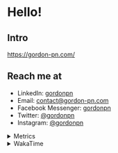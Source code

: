 # Hello!

## Intro

<https://gordon-pn.com/>

## Reach me at

- LinkedIn: [gordonpn](https://www.linkedin.com/in/gordonpn/)
- Email: [contact@gordon-pn.com](mailto:contact@gordon-pn.com)
- Facebook Messenger: [gordonpn](https://www.messenger.com/t/Gordonpn)
- Twitter: [@gordonpn](https://twitter.com/Gordonpn)
- Instagram: [@gordonpn](https://www.instagram.com/gordonpn/)

<details>
  <summary>Metrics</summary>

  <img align="center" src="https://github.com/gordonpn/gordonpn/blob/master/github-metrics.svg" alt="GitHub Metrics">

</details>

<details>
  <summary>WakaTime</summary>

  <!--START_SECTION:waka-->
📊 **This Week I Spent My Time On** 

```text
💬 Programming Languages: 
Java                     18 hrs 33 mins      ██████████░░░░░░░░░░░░░░░   40.93 % 
Other                    14 hrs 14 mins      ████████░░░░░░░░░░░░░░░░░   31.40 % 
Brazil Dependency Config 5 hrs 9 mins        ███░░░░░░░░░░░░░░░░░░░░░░   11.39 % 
XML                      2 hrs 16 mins       █░░░░░░░░░░░░░░░░░░░░░░░░   05.01 % 
Markdown                 1 hr 10 mins        █░░░░░░░░░░░░░░░░░░░░░░░░   02.60 % 

🔥 Editors: 
Chrome                   23 hrs 42 mins      █████████████░░░░░░░░░░░░   52.27 % 
IntelliJ IDEA            10 hrs 14 mins      ██████░░░░░░░░░░░░░░░░░░░   22.58 % 
iTerm2                   5 hrs 56 mins       ███░░░░░░░░░░░░░░░░░░░░░░   13.10 % 
Slack                    1 hr 51 mins        █░░░░░░░░░░░░░░░░░░░░░░░░   04.10 % 
MicrosoftOutlook         55 mins             █░░░░░░░░░░░░░░░░░░░░░░░░   02.02 % 
```


 Last Updated on 03/03/2025 10:25:46 UTC
<!--END_SECTION:waka-->
</details>
